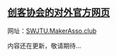 ## [创客协会的对外官方网页](swjtu.makerasso.club)

网址：[SWJTU.MakerAsso.club](swjtu.makerasso.club)

内容还在更新，敬请期待...
